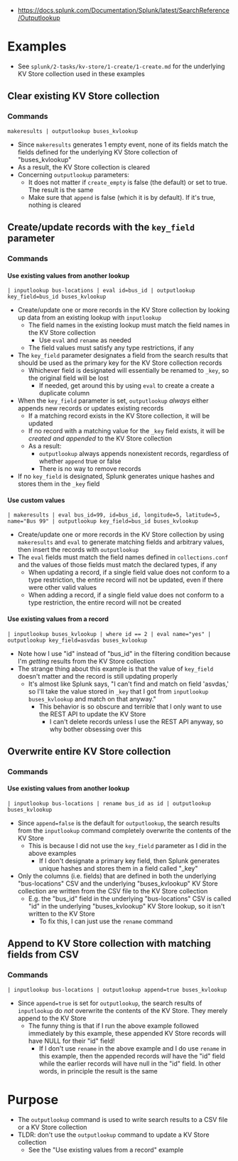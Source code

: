 - https://docs.splunk.com/Documentation/Splunk/latest/SearchReference/Outputlookup
# Examples
- See `splunk/2-tasks/kv-store/1-create/1-create.md` for the underlying KV Store collection used in these examples
## Clear existing KV Store collection
### Commands
```
makeresults | outputlookup buses_kvlookup
```
- Since `makeresults` generates 1 empty event, none of its fields match the fields defined for the underlying KV Store collection of "buses_kvlookup"
- As a result, the KV Store collection is cleared
- Concerning `outputlookup` parameters:
  - It does not matter if `create_empty` is false (the default) or set to true. The result is the same
  - Make sure that `append` is false (which it is by default). If it's true, nothing is cleared
## Create/update records with the `key_field` parameter
### Commands
#### Use existing values from another lookup
```
| inputlookup bus-locations | eval id=bus_id | outputlookup key_field=bus_id buses_kvlookup
```
- Create/update one or more records in the KV Store collection by looking up data from an existing lookup with `inputlookup`
  - The field names in the existing lookup must match the field names in the KV Store collection
    - Use `eval` and `rename` as needed
  - The field values must satisfy any type restrictions, if any
- The `key_field` parameter designates a field from the search results that should be used as the primary key for the KV Store collection records
  - Whichever field is designated will essentially be renamed to `_key`, so the original field will be lost
    - If needed, get around this by using `eval` to create a create a duplicate column
- When the `key_field` parameter is set, `outputlookup` _always_ either appends new records or updates existing records
  - If a matching record exists in the KV Store collection, it will be updated
  - If no record with a matching value for the `_key` field exists, it will be _created and appended_ to the KV Store collection
  - As a result:
    - `outputlookup` always appends nonexistent records, regardless of whether `append` true or false
    - There is no way to remove records
- If no `key_field` is designated, Splunk generates unique hashes and stores them in the `_key` field
#### Use custom values
```
| makeresults | eval bus_id=99, id=bus_id, longitude=5, latitude=5, name="Bus 99" | outputlookup key_field=bus_id buses_kvlookup
```
- Create/update one or more records in the KV Store collection by using `makeresults` and `eval` to generate matching fields and arbitrary values,
  then insert the records with `outputlookup`
- The `eval` fields must match the field names defined in `collections.conf` and the values of those fields must match the declared types, if any
  - When updating a record, if a single field value does not conform to a type restriction, the entire record will not be updated, even if there were
    other valid values
  - When adding a record, if a single field value does not conform to a type restriction, the entire record will not be created  
#### Use existing values from a record
```
| inputlookup buses_kvlookup | where id == 2 | eval name="yes" | outputlookup key_field=asvdas buses_kvlookup
```
- Note how I use "id" instead of "bus_id" in the filtering condition because I'm _getting_ results from the KV Store collection
- The strange thing about this example is that the value of `key_field` doesn't matter and the record is still updating properly
  - It's almost like Splunk says, "I can't find and match on field 'asvdas,' so I'll take the value stored in `_key` that I got from `inputlookup buses_kvlookup`
    and match on that anyway."
    - This behavior is so obscure and terrible that I only want to use the REST API to update the KV Store
      - I can't delete records unless I use the REST API anyway, so why bother obsessing over this
## Overwrite entire KV Store collection
### Commands
#### Use existing values from another lookup
```
| inputlookup bus-locations | rename bus_id as id | outputlookup buses_kvlookup
```
- Since `append=false` is the default for `outputlookup`, the search results from the `inputlookup` command completely overwrite the contents of the
  KV Store
  - This is because I did not use the `key_field` parameter as I did in the above examples
    - If I don't designate a primary key field, then Splunk generates unique hashes and stores them in a field called "_key"
- Only the columns (i.e. fields) that are defined in both the underlying "bus-locations" CSV and the underlying "buses_kvlookup" KV Store collection
  are written from the CSV file to the KV Store collection
  - E.g. the "bus_id" field in the underlying "bus-locations" CSV is called "id" in the underlying "buses_kvlookup" KV Store lookup, so it isn't
    written to the KV Store 
    - To fix this, I can just use the `rename` command 
## Append to KV Store collection with matching fields from CSV
### Commands
```
| inputlookup bus-locations | outputlookup append=true buses_kvlookup
```
- Since `append=true` is set for `outputlookup`, the search results of `inputlookup` do _not_ overwrite the contents of the KV Store. They merely
  append to the KV Store
  - The funny thing is that if I run the above example followed immediately by this example, these appended KV Store records will have NULL for their
    "id" field!
    - If I don't use `rename` in the above example and I do use `rename` in this example, then the appended records _will_ have the "id" field
      while the earlier records will have null in the "id" field. In other words, in principle the result is the same
# Purpose
- The `outputlookup` command is used to write search results to a CSV file or a KV Store collection
- TLDR: don't use the `outputlookup` command to update a KV Store collection
  - See the "Use existing values from a record" example